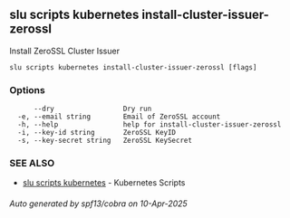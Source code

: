 ## slu scripts kubernetes install-cluster-issuer-zerossl

Install ZeroSSL Cluster Issuer

```
slu scripts kubernetes install-cluster-issuer-zerossl [flags]
```

### Options

```
      --dry                 Dry run
  -e, --email string        Email of ZeroSSL account
  -h, --help                help for install-cluster-issuer-zerossl
  -i, --key-id string       ZeroSSL KeyID
  -s, --key-secret string   ZeroSSL KeySecret
```

### SEE ALSO

* [slu scripts kubernetes](slu_scripts_kubernetes.md)	 - Kubernetes Scripts

###### Auto generated by spf13/cobra on 10-Apr-2025
